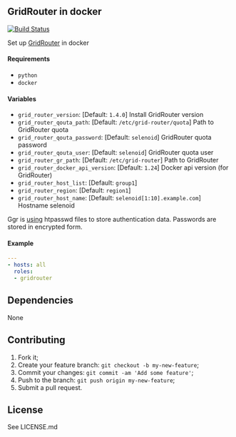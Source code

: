 ## GridRouter in docker
[![Build Status](https://travis-ci.org/iqoption/gridrouter-docker.svg?branch=add-travis)](https://travis-ci.org/iqoption/gridrouter-docker)

Set up [GridRouter](https://github.com/aerokube/ggr) in docker

#### Requirements

* `python`
* `docker`

#### Variables

* `grid_router_version`: [Default: `1.4.0`] Install GridRouter version
* `grid_router_qouta_path`: [Default: `/etc/grid-router/quota`] Path to GridRouter quota
* `grid_router_qouta_password`: [Default: `selenoid`] GridRouter quota password
* `grid_router_qouta_user`: [Default: `selenoid`] GridRouter quota user
* `grid_router_gr_path`: [Default: `/etc/grid-router`] Path to GridRouter
* `grid_router_docker_api_version`: [Default: `1.24`] Docker api version (for GridRouter)
* `grid_router_host_list`: [Default: `group1`]
* `grid_router_region`: [Default: `region1`]
* `grid_router_host_name`: [Default: `selenoid[1:10].example.com`] Hostname selenoid

Ggr is [using](http://aerokube.com/ggr/latest/#_creating_users_file) htpasswd files to store authentication data. Passwords are stored in encrypted form.

#### Example

```yaml
---
- hosts: all
  roles:
  - gridrouter
```

## Dependencies

None

## Contributing
1. Fork it;
2. Create your feature branch: `git checkout -b my-new-feature`;
3. Commit your changes: `git commit -am 'Add some feature'`;
4. Push to the branch: `git push origin my-new-feature`;
5. Submit a pull request.

## License
See LICENSE.md
